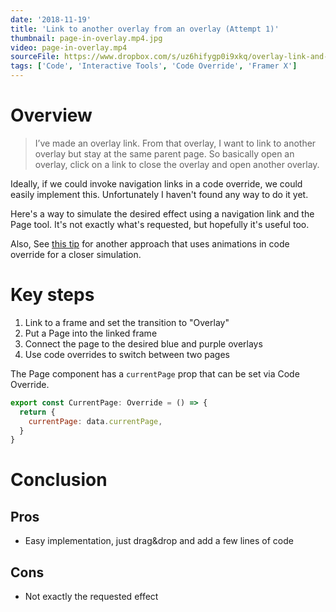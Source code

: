 ```yaml
---
date: '2018-11-19'
title: 'Link to another overlay from an overlay (Attempt 1)'
thumbnail: page-in-overlay.mp4.jpg
video: page-in-overlay.mp4
sourceFile: https://www.dropbox.com/s/uz6hifygp0i9xkq/overlay-link-and-page.framerx?dl=0
tags: ['Code', 'Interactive Tools', 'Code Override', 'Framer X']
---
```


# Overview

> I’ve made an overlay link. From that overlay, I want to link to another overlay but stay at the same parent page. So basically open an overlay, click on a link to close the overlay and open another overlay.

Ideally, if we could invoke navigation links in a code override, we could easily implement this. Unfortunately I haven't found any way to do it yet.

Here's a way to simulate the desired effect using a navigation link and the Page tool. It's not exactly what's requested, but hopefully it's useful too.

Also, See [this tip](/tips/switch-overlay-all-manual/) for another approach that uses animations in code override for a closer simulation.

# Key steps

1. Link to a frame and set the transition to "Overlay"
2. Put a Page into the linked frame
3. Connect the page to the desired blue and purple overlays
4. Use code overrides to switch between two pages

The Page component has a `currentPage` prop that can be set via Code Override.

```js
export const CurrentPage: Override = () => {
  return {
    currentPage: data.currentPage,
  }
}
```

# Conclusion

## Pros

- Easy implementation, just drag&drop and add a few lines of code

## Cons

- Not exactly the requested effect

